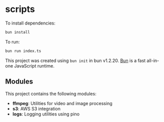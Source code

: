 # scripts

To install dependencies:

```bash
bun install
```

To run:

```bash
bun run index.ts
```

This project was created using `bun init` in bun v1.2.20. [Bun](https://bun.com) is a fast all-in-one JavaScript runtime.

## Modules

This project contains the following modules:

- **ffmpeg**: Utilities for video and image processing
- **s3**: AWS S3 integration
- **logs**: Logging utilities using pino
